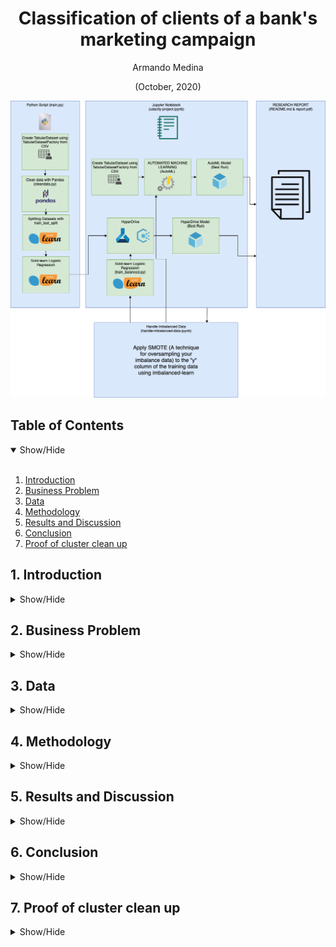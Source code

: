 <h1 align='center'>Classification of clients of a bank's marketing campaign</h1>
<p align="center">Armando Medina</p>
<p align="center">(October, 2020)</p>

<p align="center">
  <img src="https://github.com/ketcx/bank-marketing-classifier/blob/master/data/diagram.png" width=600>
</p>

## Table of Contents

<details open>
<summary>Show/Hide</summary>
<br>

1. [Introduction](#1-introduction)
2. [Business Problem ](#2-business-problem)
3. [Data](#3-data)
4. [Methodology](#4-methodology)
5. [Results and Discussion](#5-results-and-discussion)
6. [Conclusion](#6-conclusion)
7. [Proof of cluster clean up](#7-proof-of-cluster-clean-up)
</details>

## 1. Introduction

<details>
<a name="#1-introduction"></a>
<summary>Show/Hide</summary>
<br>
  <p>This project is part of the Udacity Azure Machine Learning Nanodegree. In this project, we build and optimize an Azure ML pipeline using the Python SDK and a provided Scikit-learn model. This model is then compared to an Azure AutoML run.
  </p>
  <p>The specific project is based on analyzing the data that we have from the clients to determine if they will subscribe or not to the service offered, which is a term deposit.</p>
</details>

## 2. Business Problem

<details>
<a name="#2-business-problem"></a>
<summary>Show/Hide</summary>
<br>
<p>
  Customer acquisition is always a non-trivial problem in any company, regardless of the channel used to acquire customers, capture leads and convert them into customers of the company's products is a task that requires time and money. Therefore, companies would like to be able to predict if a given client will subscribe into a given product offered through a phone call. 
</p> 
<p>
Specifically, we explore a set of data related to direct marketing campaigns (phone calls) of a Portuguese banking institution. The problem we want to solve is to predict through the information if a client is going to subscribe or not a term deposit offered through a phone call.
</p>

</details>

## 3. Data

<details>
<a name="#3-data"></a>
<summary>Show/Hide</summary>
<br>
  <p>The data is related with direct marketing campaigns of a Portuguese banking institution. The marketing campaigns were based on phone calls.
  </p>
<p>
The data is related with direct marketing campaigns (phone calls) of a Portuguese banking institution. The classification goal is to predict if the client will subscribe to a term deposit (variable y).
</p>

- For our work we will use the link offered by the Nanodegree that is located at:
  [https://automlsamplenotebookdata.blob.core.windows.net/automl-sample-notebook-data/bankmarketing_train.csv](https://automlsamplenotebookdata.blob.core.windows.net/automl-sample-notebook-data/bankmarketing_train.csv)

- A variant of this data set can be found in:
  [https://archive.ics.uci.edu/ml/datasets/Bank+Marketing](https://archive.ics.uci.edu/ml/datasets/Bank+Marketing)

<p align="center">
  <img src="https://github.com/ketcx/bank-marketing-classifier/blob/master/data/data1.png" width=600>
</p>
</details>

## 4. Methodology

<details>
<a name="#4-methodology"></a>
<summary>Show/Hide</summary>
<br>
  <p>In this project, our objective is to be able to predict if a client is going to subscribe or not to a long-term deposit. For this, we are going to use a scikit-learn model and with the help of the Python SDK we are going to optimize its hyperparameters through HyperDrive. Then, we are going to apply AutoML to the dataset. inally, we are going to compare the best model thrown from AutoML with the linear regression model optimized with the help of HypeDriver.
</p>
  <p>In a detailed way, we will follow the following steps:</p>

1. Inside the train.py file, we are going to load our dataset with the help of TabularDatasetFactory.

2. Then, we are going to clean our dataset for better handling, for this we are going to help the clean_data function (located in cleandata.py). With this function, using pandas, we are going to eliminate null values ​​if they exist, and transform some columns as "housing" for a better result of our model.

3. Once the ETL is passed, we are going to divide our data into training data and test data (or validation).

4. In this step, usingAzure ML and HyperDriver, we are going to optimize our model specifically in the parameters of Regularization Strength (C) and Max iterations (max_iter). Also, in our configuration file, we pass our early stopping policy and our estimator with our model.

5. Once HyperDriver finishes optimizing our model, we will register the best model and analyze the results of this compared to the others, for this we will help with accuracy.

6. After the optimization of our Linear Regression model with HyperDrive, we will implement AutoML to our dataset, for this we create an experiment passing it as parameters: our input data, our validation data, the type of task that in this case is the classification ( yes or no), the column that we want to predict, which in this case is "y", our metric that in order to compare with the previous model we will use "accuracy", we specify a timeout time and finally, in this case, we will specify two models that we do nott want AutoML to use in its search for the best model for our problem.

7. Once our experiment is finished, we will register the best model and compare it with our previous result.

8. When analyzing the Confusion Matrix of both models we observe that the model has biases due to the imbalance of our dataset. For this, we use the SMOTE technique applied in the "y" column and repeat the experiments already carried out.

<p>
About hyperparameter tuning, the logistic regression used does not really have any critical hyperparameters to fit.
</p><p>
That said, for the experiment we use the parameter C controls the intensity of the penalty, which for this type of algorithm can be effective. The other parameter we used was the max_iter, which is the number of iterations that the logistic regression classifier solver can go through before stopping. The objective is to arrive at a "stable" solution for the parameters of the logistic regression model. With this we can measure how many interactions are necessary to obtain a good precision in a reasonable time. If your max_iter is too low, you may not reach an optimal solution. If your value is too high, you can essentially wait forever for a low-precision solution.</p>
</details>

## 5. Results and Discussion

<details>
<a name="#5-results-and-discussion"></a>
<summary>Show/Hide</summary>
<br>
<p>
  As a result, we can say that there is not much difference between the two final models, although the best model produced by AutoML predicts slightly better.Since the difference is not significant, it must be validated how both models generalize. 
</p>
<p>
For our model resulting from the optimization of parameters with HyperDrive, we have that the four results offered similar performances with accuracy metrics of 91% and a training execution time between 1:34 - 1:41.</p>
<p align="center">
  <img src="https://github.com/ketcx/bank-marketing-classifier/blob/master/data/h001.png" width=600>
</p>
<p align="center">
  <img src="https://github.com/ketcx/bank-marketing-classifier/blob/master/data/h002.png" width=600>
</p>
<p align="center">
  <img src="https://github.com/ketcx/bank-marketing-classifier/blob/master/data/h003.png" width=600>
</p>
<p>Regarding the early termination policy, it was defined based on slack criteria and a frequency for evaluation. This early termination policy prevents experiments from running for a long time and using resources unnecessarily.
</p>
<p>In machine learning, a hyperparameter is a parameter whose value is used to control the learning process.</p>
<p>
In the case, the hyperparameters of the best model were the following:
</p>

- <strong>max_iter=100</strong>| Maximum number of iterations of the optimization algorithm.

- <strong>C= 73.5313</strong> | Each of the values in C describes the inverse of regularization strength. Like in support vector machines, smaller values specify stronger regularization.

<p align="center">
  <img src="https://github.com/ketcx/bank-marketing-classifier/blob/master/data/h004.png" width=600>
</p>

<p>The columns that most influence the prediction of this model:</p>

1. <strong>Last contact duration:</strong> This attribute highly affects the output target (e.g., if duration=0 then y='no'). Yet, the duration is not known before a call is performed. Also, after the end of the call y is obviously known. Thus, this input should only be included for benchmark purposes and should be discarded if the intention is to have a realistic predictive model.

2. <strong>Number of Employees – Quarterly indicator:</strong> Number of employed persons for a quarter.

3. <strong>Employment variation rate:</strong> It refers to cyclical employment variation.

4. <strong>Three Month euribor:</strong> Euribor is short for Euro Interbank Offered Rate. The Euribor rates are based on the interest rates at which a panel of European banks borrow funds from one another.

5. <strong>Consumer price index:</strong> The Consumer Price Index (CPI) is a measure of the average change over time in the prices paid by urban consumers for a market basket of consumer goods and services.

<p align="center">
  <img src="https://github.com/ketcx/bank-marketing-classifier/blob/master/data/h005.png" width=600>
</p>

<p>Regarding the performance of our "best_run" we can see that the model manages to classify the "no" very well but still has problems to classify the "yes" correctly.</p>

</p>In detail:</p>

- 98% of the "no" were classified correctly.
- 2% of the "no" were classified as "yes" incorrectly.
- 40% of the "yes" were classified correctly.
- 60% of the "yes" were classified as "no" incorrectly.

<p align="center">
  <img src="https://github.com/ketcx/bank-marketing-classifier/blob/master/data/h007.png" width=600>
</p>

<p>Now we are going to analyze our models generated by AutoML.
</p>

<p>To begin with, one of the things that called our attention was that AutoML warned us that the dataset had a balance problem which increased the probability of bias, we will see it in detail later.</p>

<p align="center">
  <img src="https://github.com/ketcx/bank-marketing-classifier/blob/master/data/a001.png" width=600>
</p>

<p>Automated machine learning, also referred to as automated ML or AutoML, is the process of automating the time consuming, iterative tasks of machine learning model development.</p>
<p>AutoML allows you to train, evaluate, improve, and deploy models based on your data, which allows us to test and discard hundreds of models in the time it would take to test one.</p>
<p>In this particular case AutoML tested the dataset with around 32 different models.</p>

<p align="center">
  <img src="https://github.com/ketcx/bank-marketing-classifier/blob/master/data/a002.png" width=600>
</p>

<p>For our model resulting from implementing AutoML to our dataset, the precision metrics were between 72% and 91% with an execution time between 0:29 seconds and 0:45 seconds</p>
<p>The best model was the VottingEsemble followed by the MaxAbsScaler, LightBGM. However both a 91% accuracy similar to our HyperDrive optimized model.
</p><p>
Regarding the AutoML result, it is consistent that the best model was a voting ensemble model. A voting ensemble involves summing the predictions made by classification models or averaging the predictions made by regression models.
</p>

<p align="center">
  <img src="https://github.com/ketcx/bank-marketing-classifier/blob/master/data/a003.png" width=600>
</p>

<p>The hyperparameters used by AuotML in the best model were the following:</p>

- <strong>max_iter=100:</strong> Maximum number of iterations of the optimization algorithm

- <strong>Cs= 10:</strong> Each of the values in C describes the inverse of regularization strength. Like in support vector machines, smaller values specify stronger regularization.

- <strong>tol=0.0001:</strong> Tolerance for stopping criteria.

- <strong>solver=’lbfgs’:</strong> Algorithm to use in the optimization problem.

- <strong>penality=’l2’:</strong> Used to specify the norm used in the penalization. The ‘newton-cg’, ‘sag’ and ‘lbfgs’ solvers support only l2 penalties. ‘elasticnet’ is only supported by the ‘saga’ solver.

- <strong>intercept_scaling=1.0:</strong> Useful only when the solver ‘liblinear’ is used and self.fit_intercept is set to True. In this case, x becomes [x, self.intercept_scaling], i.e. a “synthetic” feature with constant value equal to intercept_scaling is appended to the instance vector.

<p>The columns that most influence the prediction of this model:</p>

1. <strong>Employment variation rate:</strong> Is referring to cyclical employment variation.

2. <strong>Last contact duration:</strong> This attribute highly affects the output target (e.g., if duration=0 then y='no'). Yet, the duration is not known before a call is performed. Also, after the end of the call y is obviously known. Thus, this input should only be included for benchmark purposes and should be discarded if the intention is to have a realistic predictive model.

3. <strong>Number of Employees – Quarterly indicator:</strong> Number of employed persons for a quarter.

4. <strong>Month:</strong> Last contact month of year.

5. <strong>Contact Cellular:</strong> If the type of communication was through a cell phone.
<p align="center">
  <img src="https://github.com/ketcx/bank-marketing-classifier/blob/master/data/a004.png" width=600>
</p>

<p>Regarding the performance of the best model selected by AutoML, we can see that the classification of the true "no" is improved and the yes is slightly better.</p>

<p>In detail:</p>

- 95% of the "no" were classified correctly.
- 4% of the "no" were classified as "yes" incorrectly.
- 60% of the "yes" were classified correctly.
- 39% of the "yes" were classified as "no" incorrectly.
<p align="center">
  <img src="https://github.com/ketcx/bank-marketing-classifier/blob/master/data/a005.png" width=600>
</p>

<p><strong>The benefits of the chosen parameter sampler</strong></p>
<p>Azure Machine Learning supports the following parameter sampling methods:</p>

- Random sampling: supports discrete and continuous hyperparameters. It supports early termination of low-performance runs.

- Grid sampling: supports discrete hyperparameters. Use grid sampling if you can budget to exhaustively search over the search space. Supports early termination of low-performance runs.

- Bayesian sampling: only supports choice, uniform, and quniform distributions over the search space. Bayesian sampling is recommended if you have enough budget to explore the hyperparameter space.

<p>Our selection of RandomSampling is motivated because Regularization Strength is a continuous hyperparameter. In other words, random sampling allowed my parameters to be initialized with both discrete and continuous values, and it also allowed for early political termination. This choice gave us an appropriate cost/benefit result.
</p>

<p>
As a basis for future work, you can read more about the difference between Grind Sampling and Random Sampling in James Bergstra & Yoshua Bengio's article: 
  <i>Random Search for Hyper-Parameter Optimization: </i> https://www.jmlr.org/papers/volume13/bergstra12a/bergstra12a.pdf
</p>

<p><strong>Handle imbalanced data</strong></p>
<p>The variable y is extremely unbalanced, this causes bias, this can be seen in the confusion matrix.</p>

<p><strong>Handle imbalanced data</strong></p>
<p>The variable y is extremely unbalanced, this causes bias, this can be seen in the confusion matrix.</p>
<p align="center">
  <img src="https://github.com/ketcx/bank-marketing-classifier/blob/master/data/balanced001.png" width=600>
</p>
<p>In the handle-imbalanced-data.ipynb notebook included in this project, you can see how the problem is corrected and the dataset is created through the Synthetic Minority Oversampling Technique, or SMOTE for short.</p>

<p align="center">
  <img src="https://github.com/ketcx/bank-marketing-classifier/blob/master/data/balanced002.png" width=600>
</p>
<p align="center">
  <img src="https://github.com/ketcx/bank-marketing-classifier/blob/master/data/balanced003.png" width=600>
</p>

<p>Once the training data was balanced (we left the unbalanced validation date) we ran our experiments for both our experiments and the results were the following:</p>

- For the best model with hyperparameters optimized with HyperDrive (C:84.379 & MAX_ITER 100):

  - 96% of the "no" were classified correctly.
  - 4% of the "no" were classified as "yes" incorrectly.
  - 49.51% of the "yes" were classified correctly.
  - 50.49% of the "yes" were classified as "no" incorrectly.
  <p align="center">
    <img src="https://github.com/ketcx/bank-marketing-classifier/blob/master/data/CM_HB.png" width=600>
  </p>

- For the best AutoML model:

  - 98% of the "no" were classified correctly.
  - 2% of the "no" were classified as "yes" incorrectly.
  - 66% of the "yes" were classified correctly.
  - 34% of the "yes" were classified as "no" incorrectly.

<p align="center">
    <img src="https://github.com/ketcx/bank-marketing-classifier/blob/master/data/CM_A.png" width=600>
  </p>
</details>

## 6. Conclusion

<details>
<a name="#6-conclusion"></a>
<summary>Show/Hide</summary>
<br>
  <p>The end result of optimizing the hyperparameters with HyperDrive and generating a model with AutoML is quite similar. During the experiments carried out with the dataset, the models gave a prediction of 91% accuracy.</p>

<p>However, this 91% is cheating, mainly because our dataset is imbalanced which produces bias. Realizing this, we applied the SMOTE technique to the column of the customer's response and the results of the models when predicting an if improvement. In the case of the best model, after optimization with HyperDrive, it went from classifying 40% of the "yes" correctly to classifying almost 50% correctly./<p>

<p>However, our dataset is still slightly balanced, especially in two that affect the prediction.</p>

<p>For future work and to obtain better results, two things must be done primarily:</p>

1. Eliminate the last contact duration column in order to bring the models closer to a real-world problem.

2. Correct the balance problem: In every ML project, data management usually represents more than 80% of the work, in this case, there is evidence that more work is needed in the data set, mainly to correct the imbalance. Unbalanced data can lead to a falsely perceived positive effect of a model's precision because the input data is biased towards one class.

3. For future work, it would be interesting to apply Hypedriver to the five best AutoML result models, in addition, it would also be interesting to test Hypedriver with other parameters such as "tol", "solver" and "penalty" that AutoML used during the selection of your model.

</details>

## 7. Proof of cluster clean up

<details>
<a name="#7-proof-of-cluster-clean-up"></a>
<summary>Show/Hide</summary>
<br>
  <p align="center">
    <img src="https://github.com/ketcx/bank-marketing-classifier/blob/master/data/cleanup001.png" width=600>
  </p>
  <p align="center">
    <img src="https://github.com/ketcx/bank-marketing-classifier/blob/master/data/cleanup002.png" width=600>
  </p>
</details>
